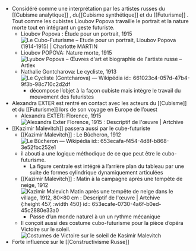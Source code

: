 - Considéré comme une interprétation par les artistes russes du [[Cubisme analytique]] , du[[Cubisme synthétique]]  et du [[Futurisme]] .
  Tout comme les cubistes Lioubov Popova travaille le portrait et la nature morte tout en intégrant un geste futuriste.
	- Lioubov Popova : Étude pour un portrait, 1915 ![Le Cubo-Futurisme – Etude pour un portrait, Lioubov Popova (1914-1915) |  Charlotte MARTIN](https://chamartinlecolededesign.files.wordpress.com/2013/10/fut_086.jpg)
	- Lioubov POPOVA: Nature morte, 1915 ![Lyubov Popova – Œuvres d'art et biographie de l'artiste russe – Artlex](https://www.artlex.com/wp-content/uploads/2022/08/the-jug-on-the-table.jpg)
	- Nathalie Gontcharova: Le cycliste, 1913 ![Le Cycliste (Gontcharova) — Wikipédia](https://upload.wikimedia.org/wikipedia/commons/thumb/f/f9/Cyclist_%28Goncharova%2C_1913%29.jpg/640px-Cyclist_%28Goncharova%2C_1913%29.jpg)
	  id:: 661023c4-057d-47b4-9f3b-98c710c2d2df
		- décompose l’objet à la façon cubiste mais intègre le travail du mouvement des futuristes
- Alexandra EXTER est rentré en contact avec les acteurs du [[Cubisme]] et du [[Futurisme]] lors de son voyage en Europe de l’ouest
	- Alexandra EXTER: Florence, 1915 ![Alexandra Exter Florence, 1915 : Descriptif de l'œuvre | Artchive](https://arthive.net/res/media/img/oy800/work/d27/88858@2x.jpg)
- [[Kazimir Malevitch]] passera aussi par le cube-futuriste
	- [[Kazimir Malevitch]] : Le Bûcheron, 1912 ![Le Bûcheron — Wikipédia](https://upload.wikimedia.org/wikipedia/commons/d/d6/Woodcutter.jpg)
	  id:: 653ecafa-f454-4d8f-b868-3e52fbc252e1
	- il abouti a une logique méthodique de ce que peut être le cubo-futurisme.
		- La figure centrale est intégré à l’arrière plan du tableau par une suite de formes cylindrique dynamiquement articulées
	- [[Kazimir Malevitch]] : Matin à la campagne après une tempête de neige, 1912 ![Kazimir Malevich Matin après une tempête de neige dans le village, 1912,  80×80 cm : Descriptif de l'œuvre | Artchive](https://arthive.net/res/media/img/ox800/work/eb5/351451.jpg){:height 457, :width 450}
	  id:: 653ecafe-0730-4a6f-b0ed-45c2880e33a0
		- Passe d’un monde naturel à un un rythme mécanique
	- Il conçoit aussi des costume cubo-futurisme pour la pièce d’opéra Victoire sur le soleil. ![Costumes de Victoire sur le soleil de Kasimir Malevitch](https://www.cineclubdecaen.com/peinture/peintres/malevitch/victoiresurlesoleilcostumes.jpg)
- Forte influence sur le [[Constructivisme Russe]]
